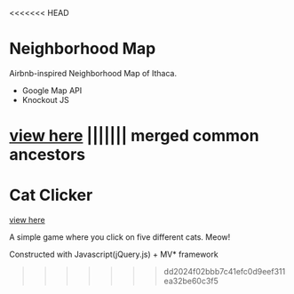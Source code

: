 <<<<<<< HEAD
# Neighborhood Map #

Airbnb-inspired Neighborhood Map of Ithaca.

* Google Map API
* Knockout JS

[view here](https://summerohoh.github.io/map-project/index.html)
||||||| merged common ancestors
=======
# Cat Clicker #

[view here](https://summerohoh.github.io/catclicker/index.html)

A simple game where you click on five different cats. Meow!

Constructed with Javascript(jQuery.js) + MV* framework
>>>>>>> dd2024f02bbb7c41efc0d9eef311ea32be60c3f5
